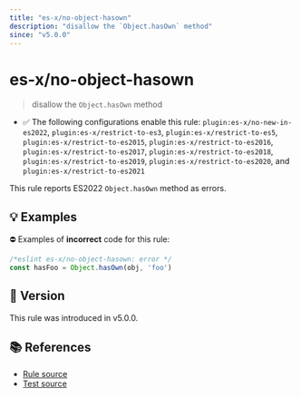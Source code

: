 ```yaml
---
title: "es-x/no-object-hasown"
description: "disallow the `Object.hasOwn` method"
since: "v5.0.0"
---
```


# es-x/no-object-hasown
> disallow the `Object.hasOwn` method

- ✅ The following configurations enable this rule: `plugin:es-x/no-new-in-es2022`, `plugin:es-x/restrict-to-es3`, `plugin:es-x/restrict-to-es5`, `plugin:es-x/restrict-to-es2015`, `plugin:es-x/restrict-to-es2016`, `plugin:es-x/restrict-to-es2017`, `plugin:es-x/restrict-to-es2018`, `plugin:es-x/restrict-to-es2019`, `plugin:es-x/restrict-to-es2020`, and `plugin:es-x/restrict-to-es2021`

This rule reports ES2022 `Object.hasOwn` method as errors.

## 💡 Examples

⛔ Examples of **incorrect** code for this rule:

<eslint-playground type="bad">

```js
/*eslint es-x/no-object-hasown: error */
const hasFoo = Object.hasOwn(obj, 'foo')
```

</eslint-playground>

## 🚀 Version

This rule was introduced in v5.0.0.

## 📚 References

- [Rule source](https://github.com/eslint-community/eslint-plugin-es-x/blob/master/lib/rules/no-object-hasown.js)
- [Test source](https://github.com/eslint-community/eslint-plugin-es-x/blob/master/tests/lib/rules/no-object-hasown.js)
